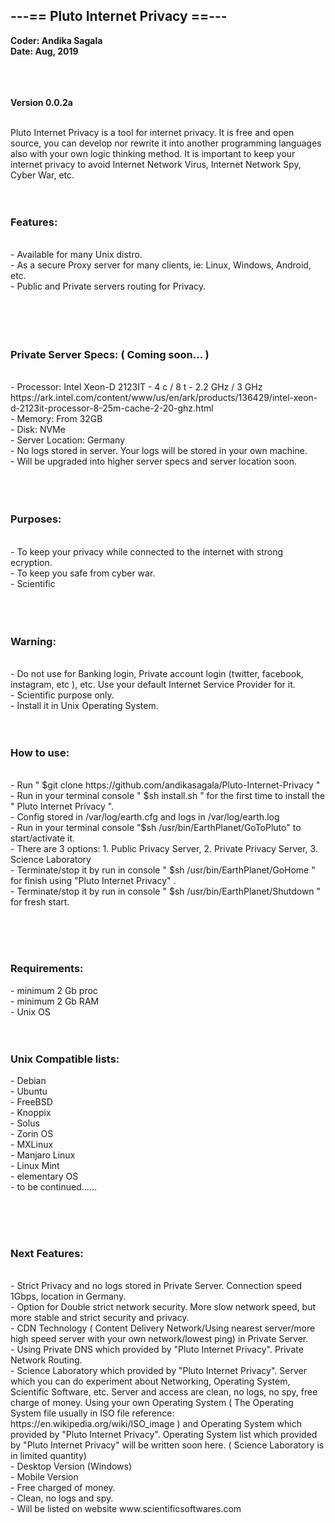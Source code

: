 <h2>---== Pluto Internet Privacy ==---</h2>
<b>Coder: Andika Sagala  </b>	 <br>              
	<b>Date: Aug, 2019	</b><br>
<br><br><br>

<b>Version 0.0.2a</b><br><br>

Pluto Internet Privacy is a tool for internet privacy. It is free and open source, you can develop nor rewrite it into another programming languages also with your own logic thinking method. It is important to keep your internet privacy to avoid Internet Network Virus, Internet Network Spy, Cyber War, etc.<br><br><br>

<h3>Features:</h3><br>
- Available for many Unix distro.<br>
- As a secure Proxy server for many clients, ie: Linux, Windows, Android, etc.<br>
- Public and Private servers routing for Privacy.<br>
<br>
<br><br><br>

<h3>Private Server Specs: ( Coming soon... )</h3><br>
- Processor: Intel Xeon-D 2123IT - 4 c / 8 t - 2.2 GHz / 3 GHz https://ark.intel.com/content/www/us/en/ark/products/136429/intel-xeon-d-2123it-processor-8-25m-cache-2-20-ghz.html<br>
- Memory: From 32GB<br>
- Disk: NVMe<br>
- Server Location: Germany<br>
- No logs stored in server. Your logs will be stored in your own machine.<br>
- Will be upgraded into higher server specs and server location soon.<br>
 <br><br><br>

<h3>Purposes:</h3><br>
- To keep your privacy while connected to the internet with strong ecryption.<br>
- To keep you safe from cyber war.<br>
- Scientific <br>
<br><br><br>


<h3>Warning:</h3><br>
- Do not use for Banking login, Private account login (twitter, facebook, instagram, etc ), etc. Use your default Internet Service Provider for it.<br>
- Scientific purpose only. <br>
- Install it in Unix Operating System.<br><br><br>


<h3>How to use:</h3><br>
- Run " $git clone https://github.com/andikasagala/Pluto-Internet-Privacy " <br>
- Run in your terminal console " $sh install.sh " for the first time to install the " Pluto Internet Privacy ". <br>
- Config stored in /var/log/earth.cfg and logs in /var/log/earth.log  <br>
- Run in your terminal console "$sh /usr/bin/EarthPlanet/GoToPluto" to start/activate it.<br>
- There are 3 options: 1. Public Privacy Server, 2. Private Privacy Server, 3. Science Laboratory <br>
- Terminate/stop it by run in console " $sh /usr/bin/EarthPlanet/GoHome " for finish using "Pluto Internet Privacy" . <br>
- Terminate/stop it by run in console " $sh /usr/bin/EarthPlanet/Shutdown " for fresh start.  <br>

<br><br>
<br>

<h3>Requirements:</h3>
- minimum 2 Gb proc <br>
- minimum 2 Gb RAM<br>
- Unix OS <br><br><br>

<h3>Unix Compatible lists:</h3>
- Debian <br>
- Ubuntu<br>
- FreeBSD<br>
- Knoppix <br>
- Solus <br>
- Zorin OS <br>
- MXLinux<br>
- Manjaro Linux <br>
- Linux Mint <br>
- elementary OS <br>
- to be continued...... <br>


<br><br><br>

<h3>Next Features:</h3><br>
- Strict Privacy and no logs stored in Private Server. Connection speed 1Gbps, location in Germany.<br>
- Option for Double strict network security. More slow network speed, but more stable and strict security and privacy. <br>
- CDN Technology ( Content Delivery Network/Using nearest server/more high speed server with your own network/lowest ping) in Private Server.<br>
- Using Private DNS which provided by "Pluto Internet Privacy". Private Network Routing.<br>
- Science Laboratory which provided by "Pluto Internet Privacy". Server which you can do experiment about Networking, Operating System, Scientific Software, etc. Server and access are clean, no logs, no spy, free charge of money. Using your own Operating System ( The Operating System file usually in ISO file reference: https://en.wikipedia.org/wiki/ISO_image ) and Operating System which provided by "Pluto Internet Privacy". Operating System list which provided by "Pluto Internet Privacy" will be written soon here. ( Science Laboratory is in limited quantity) <br>
- Desktop Version (Windows)<br>
- Mobile Version<br>
- Free charged of money. <br>
- Clean, no logs and spy. <br>
- Will be listed on website www.scientificsoftwares.com <br><br><br><br>

